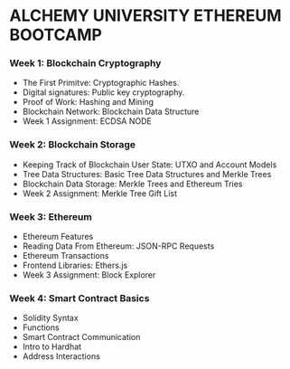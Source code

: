 # ALCHEMY UNIVERSITY ETHEREUM BOOTCAMP

### Week 1: Blockchain Cryptography
+ The First Primitve: Cryptographic Hashes.
+ Digital signatures: Public key cryptography.
+ Proof of Work: Hashing and Mining
+ Blockchain Network: Blockchain Data Structure
+ Week 1 Assignment: ECDSA NODE

### Week 2: Blockchain Storage
+ Keeping Track of Blockchain User State: UTXO and Account Models
+ Tree Data Structures: Basic Tree Data Structures and Merkle Trees
+ Blockchain Data Storage: Merkle Trees and Ethereum Tries
+ Week 2 Assignment: Merkle Tree Gift List

### Week 3: Ethereum
+ Ethereum Features
+ Reading Data From Ethereum: JSON-RPC Requests
+ Ethereum Transactions
+ Frontend Libraries: Ethers.js
+ Week 3 Assignment: Block Explorer

### Week 4: Smart Contract Basics
+ Solidity Syntax
+ Functions
+ Smart Contract Communication
+ Intro to Hardhat
+ Address Interactions